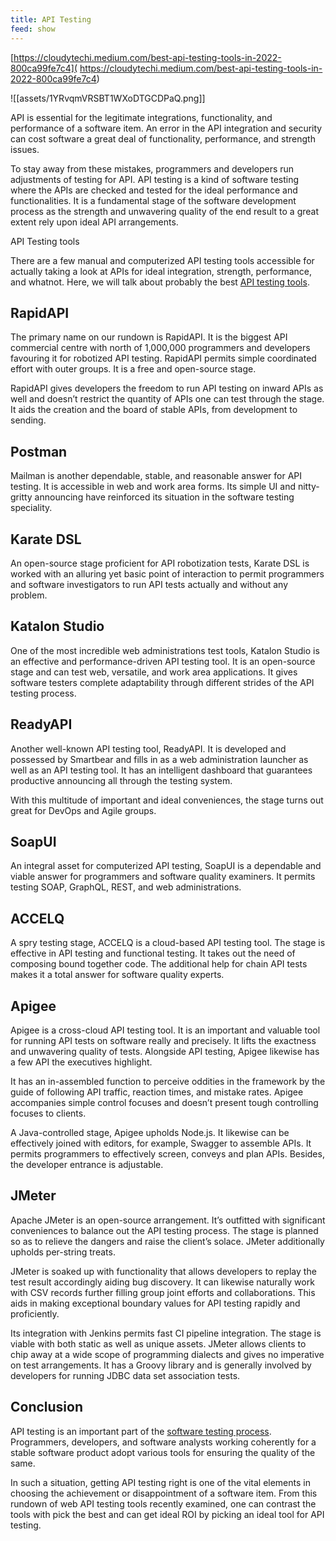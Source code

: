 ```yaml
---
title: API Testing
feed: show
---
```


[https://cloudytechi.medium.com/best-api-testing-tools-in-2022-800ca99fe7c4]( https://cloudytechi.medium.com/best-api-testing-tools-in-2022-800ca99fe7c4)

![[assets/1YRvqmVRSBT1WXoDTGCDPaQ.png]]

API is essential for the legitimate integrations, functionality, and performance of a software item. An error in the API integration and security can cost software a great deal of functionality, performance, and strength issues.

To stay away from these mistakes, programmers and developers run adjustments of testing for API. API testing is a kind of software testing where the APIs are checked and tested for the ideal performance and functionalities. It is a fundamental stage of the software development process as the strength and unwavering quality of the end result to a great extent rely upon ideal API arrangements.

API Testing tools

There are a few manual and computerized API testing tools accessible for actually taking a look at APIs for ideal integration, strength, performance, and whatnot. Here, we will talk about probably the best [API testing tools](https://www.techgeekbuzz.com/best-api-testing-tools/).

## RapidAPI

The primary name on our rundown is RapidAPI. It is the biggest API commercial centre with north of 1,000,000 programmers and developers favouring it for robotized API testing. RapidAPI permits simple coordinated effort with outer groups. It is a free and open-source stage.

RapidAPI gives developers the freedom to run API testing on inward APIs as well and doesn’t restrict the quantity of APIs one can test through the stage. It aids the creation and the board of stable APIs, from development to sending.

## Postman

Mailman is another dependable, stable, and reasonable answer for API testing. It is accessible in web and work area forms. Its simple UI and nitty-gritty announcing have reinforced its situation in the software testing speciality.

## Karate DSL

An open-source stage proficient for API robotization tests, Karate DSL is worked with an alluring yet basic point of interaction to permit programmers and software investigators to run API tests actually and without any problem.

## Katalon Studio

One of the most incredible web administrations test tools, Katalon Studio is an effective and performance-driven API testing tool. It is an open-source stage and can test web, versatile, and work area applications. It gives software testers complete adaptability through different strides of the API testing process.

## ReadyAPI

Another well-known API testing tool, ReadyAPI. It is developed and possessed by Smartbear and fills in as a web administration launcher as well as an API testing tool. It has an intelligent dashboard that guarantees productive announcing all through the testing system.

With this multitude of important and ideal conveniences, the stage turns out great for DevOps and Agile groups.

## SoapUI

An integral asset for computerized API testing, SoapUI is a dependable and viable answer for programmers and software quality examiners. It permits testing SOAP, GraphQL, REST, and web administrations.

## ACCELQ

A spry testing stage, ACCELQ is a cloud-based API testing tool. The stage is effective in API testing and functional testing. It takes out the need of composing bound together code. The additional help for chain API tests makes it a total answer for software quality experts.

## Apigee

Apigee is a cross-cloud API testing tool. It is an important and valuable tool for running API tests on software really and precisely. It lifts the exactness and unwavering quality of tests. Alongside API testing, Apigee likewise has a few API the executives highlight.

It has an in-assembled function to perceive oddities in the framework by the guide of following API traffic, reaction times, and mistake rates. Apigee accompanies simple control focuses and doesn’t present tough controlling focuses to clients.

A Java-controlled stage, Apigee upholds Node.js. It likewise can be effectively joined with editors, for example, Swagger to assemble APIs. It permits programmers to effectively screen, conveys and plan APIs. Besides, the developer entrance is adjustable.

## JMeter

Apache JMeter is an open-source arrangement. It’s outfitted with significant conveniences to balance out the API testing process. The stage is planned so as to relieve the dangers and raise the client’s solace. JMeter additionally upholds per-string treats.

JMeter is soaked up with functionality that allows developers to replay the test result accordingly aiding bug discovery. It can likewise naturally work with CSV records further filling group joint efforts and collaborations. This aids in making exceptional boundary values for API testing rapidly and proficiently.

Its integration with Jenkins permits fast CI pipeline integration. The stage is viable with both static as well as unique assets. JMeter allows clients to chip away at a wide scope of programming dialects and gives no imperative on test arrangements. It has a Groovy library and is generally involved by developers for running JDBC data set association tests.

## **Conclusion**

API testing is an important part of the [software testing process](https://www.techgeekbuzz.com/what-is-software-testing/). Programmers, developers, and software analysts working coherently for a stable software product adopt various tools for ensuring the quality of the same.

In such a situation, getting API testing right is one of the vital elements in choosing the achievement or disappointment of a software item. From this rundown of web API testing tools recently examined, one can contrast the tools with pick the best and can get ideal ROI by picking an ideal tool for API testing.
